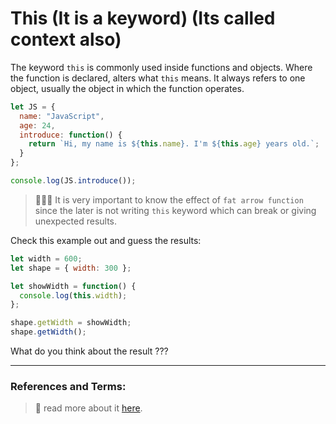 # This (It is a keyword) (Its called context also)

The keyword `this` is commonly used inside functions and objects. Where the function is declared, alters what `this` means. It always refers to one object, usually the object in which the function operates.

```js
let JS = {
  name: "JavaScript",
  age: 24,
  introduce: function() {
    return `Hi, my name is ${this.name}. I'm ${this.age} years old.`;
  }
};

console.log(JS.introduce());
```

> :gem::gem::gem: It is very important to know the effect of `fat arrow function` since the later is not writing `this` keyword which can break or giving unexpected results.

Check this example out and guess the results:

```js
let width = 600;
let shape = { width: 300 };

let showWidth = function() {
  console.log(this.width);
};

shape.getWidth = showWidth;
shape.getWidth();
```

What do you think about the result ???

---

### References and Terms:

> :gem: read more about it [here](https://blog.pragmatists.com/the-many-faces-of-this-in-javascript-5f8be40df52e).
